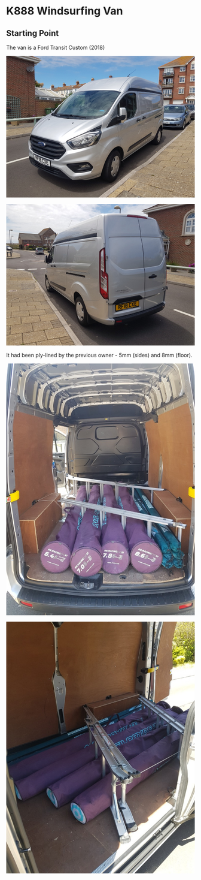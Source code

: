 # K888 Windsurfing Van

## Starting Point

The van is a Ford Transit Custom (2018)

![20210625_131843](img/20210625_131843.jpg)

![20210625_131908](img/20210625_131908.jpg)



It had been ply-lined by the previous owner - 5mm (sides) and 8mm (floor).

![20210625_130214](img/20210625_130214.jpg)

![20210625_130202](img/20210625_130202.jpg)
